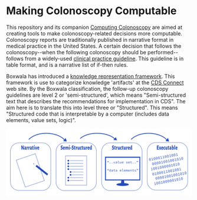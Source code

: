 # Making Colonoscopy Computable

This repository and its companion [Computing Colonoscopy](https://github.com/dhes/CQL-Testing-Framework) are aimed at creating tools to make colonoscopy-related decisions more computable. Colonoscopy reports are traditionally published in narrative format in medical practice in the United States. A certain decision that follows the colonoscopy--when the following colonoscopy should be performed--follows from a widely-used [clinical practice guideline](https://www.ncbi.nlm.nih.gov/pmc/articles/PMC7389642/table/T4/?report=objectonly). This guideline is in table format, and is a narrative list of if-then rules. 

Boxwala has introduced a [knowledge representation framework](https://academic.oup.com/jamia/article/18/Supplement_1/i132/797073?login=false). This framework is use to categorize knowledge 'artifacts' at the [CDS Connect](https://cds.ahrq.gov/cdsconnect) web site. By the Boxwala classification, the follow-up colonoscopy guidelines are level 2 or 'semi-structured', which means "Semi-structured text that describes the recommendations for implementation in CDS". The aim here is to translate this into level three or "Structured". This means "Structured code that is interpretable by a computer (includes data elements, value sets, logic)".

![Knowledge Levels](/input/images/KnowledgeLevels.png)